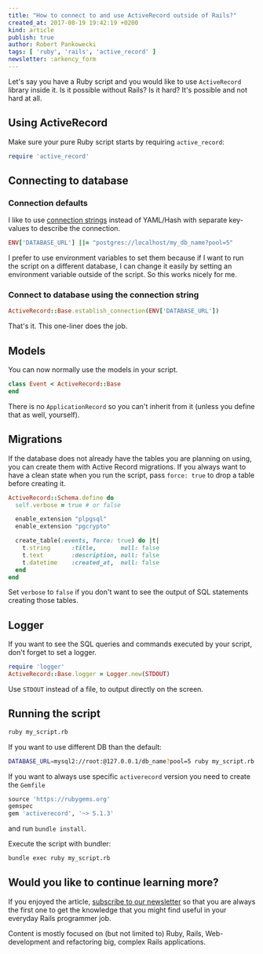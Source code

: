 ```yaml
---
title: "How to connect to and use ActiveRecord outside of Rails?"
created_at: 2017-08-19 19:42:19 +0200
kind: article
publish: true
author: Robert Pankowecki
tags: [ 'ruby', 'rails', 'active_record' ]
newsletter: :arkency_form
---
```


Let's say you have a Ruby script and you would like to use `ActiveRecord` library inside it. Is it possible without Rails? Is it hard? It's possible and not hard at all.

<!-- more -->

## Using ActiveRecord

Make sure your pure Ruby script starts by requiring `active_record`:

```ruby
require 'active_record'
```

## Connecting to database

### Connection defaults

I like to use [connection strings](/database-url-examples-for-rails-db-connection-strings/) instead of YAML/Hash with separate key-values to describe the connection.

```ruby
ENV['DATABASE_URL'] ||= "postgres://localhost/my_db_name?pool=5"
```

I prefer to use environment variables to set them because if I want to run the script on a different database, I can change it easily by setting an environment variable outside of the script. So this works nicely for me.

### Connect to database using the connection string

```ruby
ActiveRecord::Base.establish_connection(ENV['DATABASE_URL'])
```

That's it. This one-liner does the job.

## Models

You can now normally use the models in your script.

```ruby
class Event < ActiveRecord::Base
end
```

There is no `ApplicationRecord` so you can't inherit from it (unless you define that as well, yourself).

## Migrations

If the database does not already have the tables you are planning on using, you can create them with Active Record migrations. If you always want to have a clean state when you run the script, pass `force: true` to drop a table before creating it.

```ruby
ActiveRecord::Schema.define do
  self.verbose = true # or false

  enable_extension "plpgsql"
  enable_extension "pgcrypto"

  create_table(:events, force: true) do |t|
    t.string      :title,       null: false
    t.text        :description, null: false
    t.datetime    :created_at,  null: false
  end
end
```

Set `verbose` to `false` if you don't want to see the output of SQL statements creating those tables.

## Logger

If you want to see the SQL queries and commands executed by your script, don't forget to set a logger.

```ruby
require 'logger'
ActiveRecord::Base.logger = Logger.new(STDOUT)
```

Use `STDOUT` instead of a file, to output directly on the screen.

## Running the script

```bash
ruby my_script.rb
```

If you want to use different DB than the default:

```bash
DATABASE_URL=mysql2://root:@127.0.0.1/db_name?pool=5 ruby my_script.rb
```

If you want to always use specific `activerecord` version you need to create the `Gemfile`

```ruby
source 'https://rubygems.org'
gemspec
gem 'activerecord', '~> 5.1.3'
```

and run `bundle install`.

Execute the script with bundler:

```bash
bundle exec ruby my_script.rb
```

## Would you like to continue learning more?

If you enjoyed the article, [subscribe to our newsletter](http://arkency.com/newsletter) so that you are always the first one to get the knowledge that you might find useful in your
everyday Rails programmer job.

Content is mostly focused on (but not limited to) Ruby, Rails, Web-development and refactoring big, complex Rails applications.